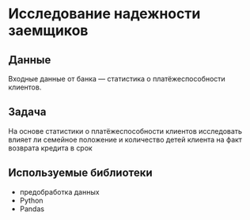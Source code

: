 # Исследование надежности заемщиков


## Данные

Входные данные от банка — статистика о платёжеспособности клиентов.

## Задача

На основе статистики о платёжеспособности клиентов исследовать влияет ли семейное положение и количество детей клиента на факт возврата кредита в срок

## Используемые библиотеки
- предобработка данных
- Python
- Pandas